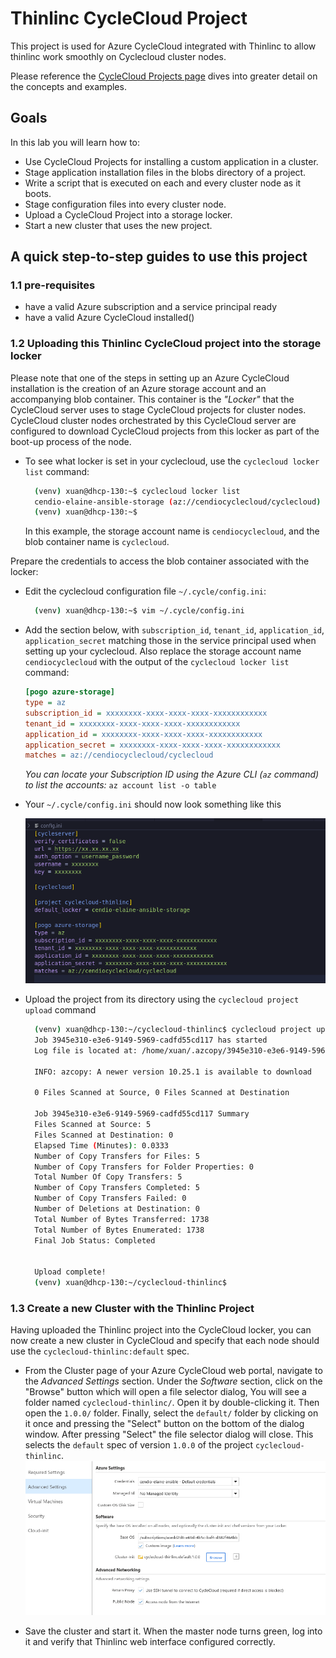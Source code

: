 # Thinlinc CycleCloud Project

This project is used for Azure CycleCloud integrated with Thinlinc to allow thinlinc work smoothly on Cyclecloud cluster nodes.

Please reference the [CycleCloud Projects page](https://docs.microsoft.com/en-us/azure/cyclecloud/projects) dives into
greater detail on the concepts and examples.

## Goals

In this lab you will learn how to:

* Use CycleCloud Projects for installing a custom application in a cluster.
* Stage application installation files in the blobs directory of a project.
* Write a script that is executed on each and every cluster node as it boots.
* Stage configuration files into every cluster node.
* Upload a CycleCloud Project into a storage locker.
* Start a new cluster that uses the new project.

## A quick step-to-step guides to use this project

### 1.1 pre-requisites

* have a valid Azure subscription and a service principal ready
* have a valid Azure CycleCloud installed()

### 1.2 Uploading this Thinlinc CycleCloud project into the storage locker

Please note that one of the steps in setting up an Azure CycleCloud installation is the creation of an Azure storage account and an accompanying blob container. This container is the *"Locker"* that the CycleCloud server uses to stage CycleCloud projects for cluster nodes. CycleCloud cluster nodes orchestrated by this CycleCloud server are configured to download CycleCloud projects from this locker as part of the boot-up process of the node.

* To see what locker is set in your cyclecloud, use the `cyclecloud locker list` command:

  ```sh
    (venv) xuan@dhcp-130:~$ cyclecloud locker list
    cendio-elaine-ansible-storage (az://cendiocyclecloud/cyclecloud)
    (venv) xuan@dhcp-130:~$ 
  ```

  In this example, the storage account name is `cendiocyclecloud`, and the blob container name is `cyclecloud`. 

Prepare the credentials to access the blob container associated with the locker: 

* Edit the cyclecloud configuration file `~/.cycle/config.ini`:

  ```sh
    (venv) xuan@dhcp-130:~$ vim ~/.cycle/config.ini
  ```

* Add the section below, with `subscription_id`, `tenant_id`, `application_id`, `application_secret` matching those in the service principal used when setting up your cyclecloud. Also replace the storage account name `cendiocyclecloud` with the output of the `cyclecloud locker list` command:

  ```ini
  [pogo azure-storage]
  type = az
  subscription_id = xxxxxxxx-xxxx-xxxx-xxxx-xxxxxxxxxxxx
  tenant_id = xxxxxxxx-xxxx-xxxx-xxxx-xxxxxxxxxxxx
  application_id = xxxxxxxx-xxxx-xxxx-xxxx-xxxxxxxxxxxx
  application_secret = xxxxxxxx-xxxx-xxxx-xxxx-xxxxxxxxxxxx
  matches = az://cendiocyclecloud/cyclecloud
  ```

  _You can locate your Subscription ID using the Azure CLI (`az` command) to list the accounts:_ `az account list -o table`

* Your `~/.cycle/config.ini` should now look something like this

  ![config ini](images/cyclecloud-config-ini.png)

* Upload the project from its directory using the `cyclecloud project upload` command

  ```sh
    (venv) xuan@dhcp-130:~/cyclecloud-thinlinc$ cyclecloud project upload
    Job 3945e310-e3e6-9149-5969-cadfd55cd117 has started
    Log file is located at: /home/xuan/.azcopy/3945e310-e3e6-9149-5969-cadfd55cd117.log
    
    INFO: azcopy: A newer version 10.25.1 is available to download
    
    0 Files Scanned at Source, 0 Files Scanned at Destination
    
    Job 3945e310-e3e6-9149-5969-cadfd55cd117 Summary
    Files Scanned at Source: 5
    Files Scanned at Destination: 0
    Elapsed Time (Minutes): 0.0333
    Number of Copy Transfers for Files: 5
    Number of Copy Transfers for Folder Properties: 0 
    Total Number Of Copy Transfers: 5
    Number of Copy Transfers Completed: 5
    Number of Copy Transfers Failed: 0
    Number of Deletions at Destination: 0
    Total Number of Bytes Transferred: 1738
    Total Number of Bytes Enumerated: 1738
    Final Job Status: Completed
    
    
    Upload complete!
    (venv) xuan@dhcp-130:~/cyclecloud-thinlinc$
  ```

### 1.3 Create a new Cluster with the Thinlinc Project

Having uploaded the Thinlinc project into the CycleCloud locker, you can now create a new cluster in CycleCloud and specify that each node should use the `cyclecloud-thinlinc:default` spec. 

* From the Cluster page of your Azure CycleCloud web portal, navigate to the *Advanced Settings* section. Under the *Software* section, click on the "Browse" button which will open a file selector dialog, You will see a folder named `cyclecloud-thinlinc/`. Open it by double-clicking it. Then open the `1.0.0/` folder. Finally, select the `default/` folder by clicking on it once and pressing the "Select" button on the bottom of the dialog window. After pressing "Select" the file selector dialog will close. This selects the `default` spec of version `1.0.0` of the project `cyclecloud-thinlinc`.
  ![Browse Specs](images/cluster-init.png)

* Save the cluster and start it. When the master node turns green, log into it and verify that Thinlinc web interface configured correctly.
